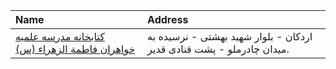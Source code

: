 | Name                                                                | Address                                                               |
|:--------------------------------------------------------------------|:----------------------------------------------------------------------|
| [كتابخانه مدرسه علمیه خواهران فاطمة الزهراء (س)](http://lib.whc.ir) | اردكان - بلوار شهید بهشتی - نرسیده به میدان چادرملو - پشت قنادی قدیر. |